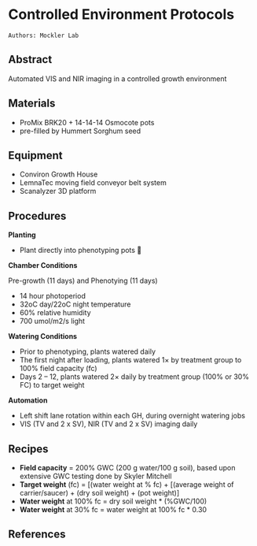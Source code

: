 # Controlled Environment Protocols

```text
Authors: Mockler Lab
```

## Abstract

Automated VIS and NIR imaging in a controlled growth environment

## Materials

* ProMix BRK20 + 14-14-14 Osmocote pots
* pre-filled by Hummert Sorghum seed

## Equipment

* Conviron Growth House
* LemnaTec moving field conveyor belt system 
* Scanalyzer 3D platform

## Procedures

**Planting**

* Plant directly into phenotyping pots 

**Chamber Conditions**

Pre-growth \(11 days\) and Phenotying \(11 days\)

* 14 hour photoperiod
* 32oC day/22oC night temperature
* 60% relative humidity
* 700 umol/m2/s light

**Watering Conditions**

* Prior to phenotyping, plants watered daily
* The first night after loading, plants watered 1× by treatment group to 100% field capacity \(fc\)
* Days 2 – 12, plants watered 2× daily by treatment group \(100% or 30% FC\) to target weight

**Automation**

* Left shift lane rotation within each GH, during overnight watering jobs
* VIS \(TV and 2 x SV\), NIR \(TV and 2 x SV\) imaging daily

## Recipes

* **Field capacity** = 200% GWC \(200 g water/100 g soil\), based upon extensive GWC testing done by Skyler Mitchell
* **Target weight** \(fc\) = \[\(water weight at % fc\) + \[\(average weight of carrier/saucer\) + \(dry soil weight\) + \(pot weight\)\]
* **Water weight** at 100% fc = dry soil weight \* \(%GWC/100\)
* **Water weight** at 30% fc = water weight at 100% fc \* 0.30

## References



